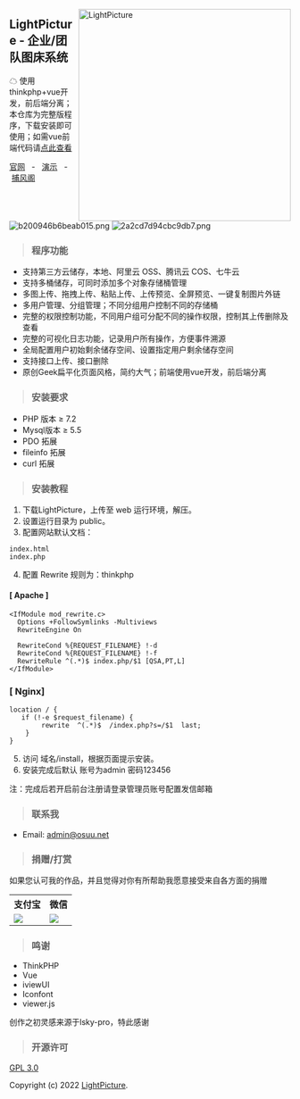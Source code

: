 

<p><a href="http://picture.h234.cn"><img align="right" width="380" src="http://res.eemu.cn/LightPicture/2022/01/1899c1ba43e06c7d.jpg" alt="LightPicture"/></a></p>




<h2>LightPicture - 企业/团队图床系统</h2>
☁ 使用thinkphp+vue开发，前后端分离；本仓库为完整版程序，下载安装即可使用；如需vue前端代码请<a href="https://github.com/osuuu/LightPicture-vue">点此查看</a>




[官网](http://picture.h234.cn) &nbsp; -  &nbsp; [演示](http://pic.xyaxw.cn) &nbsp; -  &nbsp;[捕风阁](https://www.osuu.net) &nbsp;



![b200946b6beab015.png](http://res.eemu.cn/LightPicture/2022/01/b200946b6beab015.png)
![2a2cd7d94cbc9db7.png](http://res.eemu.cn/LightPicture/2022/01/2a2cd7d94cbc9db7.png)


> ###  程序功能
* 支持第三方云储存，本地、阿里云 OSS、腾讯云 COS、七牛云
* 支持多桶储存，可同时添加多个对象存储桶管理
* 多图上传、拖拽上传、粘贴上传、上传预览、全屏预览、一键复制图片外链
* 多用户管理、分组管理；不同分组用户控制不同的存储桶
* 完整的权限控制功能，不同用户组可分配不同的操作权限，控制其上传删除及查看
* 完整的可视化日志功能，记录用户所有操作，方便事件溯源
* 全局配置用户初始剩余储存空间、设置指定用户剩余储存空间
* 支持接口上传、接口删除
* 原创Geek扁平化页面风格，简约大气；前端使用vue开发，前后端分离


> ###  安装要求
* PHP 版本 &ge; 7.2
* Mysql版本 &ge; 5.5
* PDO 拓展
* fileinfo 拓展
* curl 拓展
> 
> ###  安装教程
1. 下载LightPicture，上传至 web 运行环境，解压。
2. 设置运行目录为 public。
3. 配置网站默认文档：
~~~
index.html
index.php
~~~

4. 配置 Rewrite 规则为：thinkphp
 ####  \[ Apache \]

~~~
<IfModule mod_rewrite.c>
  Options +FollowSymlinks -Multiviews
  RewriteEngine On

  RewriteCond %{REQUEST_FILENAME} !-d
  RewriteCond %{REQUEST_FILENAME} !-f
  RewriteRule ^(.*)$ index.php/$1 [QSA,PT,L]
</IfModule>
~~~
###  \[ Nginx\]

~~~
location / { 
   if (!-e $request_filename) {
   		rewrite  ^(.*)$  /index.php?s=/$1  last;
    }
}
~~~

5. 访问 域名/install，根据页面提示安装。
6. 安装完成后默认 账号为admin   密码123456

注：完成后若开启前台注册请登录管理员账号配置发信邮箱

> ###  联系我
- Email: admin@osuu.net

> ###  捐赠/打赏
如果您认可我的作品，并且觉得对你有所帮助我愿意接受来自各方面的捐赠    
<table width="100%">
    <tr>
        <th>支付宝</th>
        <th>微信</th>
    </tr>
    <tr>
        <td><img src="http://res.eemu.cn/LightPicture/2022/01/4a5b497dd9f1894b.jpeg"></td>
        <td><img src="http://res.eemu.cn/LightPicture/2022/01/41b8637a113c92b1.jpeg"></td>
    </tr>
</table>



> ###  鸣谢
- ThinkPHP
- Vue
- iviewUI
- Iconfont
- viewer.js


创作之初灵感来源于lsky-pro，特此感谢


> ###  开源许可
[GPL 3.0](https://opensource.org/licenses/GPL-3.0)

Copyright (c) 2022  [LightPicture](http://picture.h234.cn).



